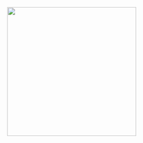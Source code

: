 <img src="https://64.media.tumblr.com/10c3f0255620147b01a5799f70814e45/tumblr_inline_p23twgfcjh1rlsbgj_500.gif" width="300">
<!---
Doubiiu/Doubiiu is a ✨ special ✨ repository because its `README.md` (this file) appears on your GitHub profile.
You can click the Preview link to take a look at your changes.
--->
